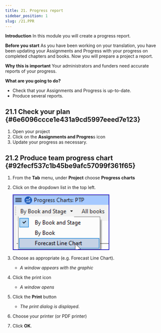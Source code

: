 ```yaml
---
title: 21. Progress report
sidebar_position: 1
slug: /21.PPR
---
```




**Introduction**
In this module you will create a progress report.


**Before you start**
As you have been working on your translation, you have been updating your Assignments and Progress with your progress on completed chapters and books. Now you will prepare a project a report.


**Why this is important**
Your administrators and funders need accurate reports of your progress.


**What are you going to do?**

- Check that your Assignments and Progress is up-to-date.
- Produce several reports.

## 21.1 Check your plan {#6e6096ccce1e431a9cd5997eeed7e123}

1. Open your project
1. Click on the **Assignments and Progres**s icon
1. Update your progress as necessary.

## 21.2 Produce team progress chart {#92fecf537c1b45be9afc57099f361f65}

1. From the **Tab** menu, under **Project** choose **Progress charts**
1. Click on the dropdown list in the top left.

	![](/notion_imgs/277798433.png)

1. Choose as appropriate (e.g. Forecast Line Chart).
	- _A window appears with the graphic_
1. Click the print icon
	- _A window opens_
1. Click the **Print** button
	- _The print dialog is displayed._
1. Choose your printer (or PDF printer)
1. Click **OK**.
